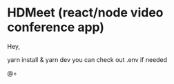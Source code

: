 # HDMeet (react/node video conference app)

Hey,

yarn install & yarn dev
you can check out .env if needed

@+
